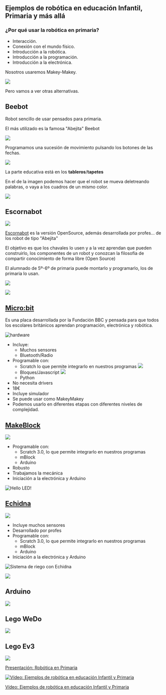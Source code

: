 ## Ejemplos de robótica en educación Infantil, Primaria y más allá

### ¿Por qué usar la robótica en primaria?

* Interacción. 
* Conexión con el mundo físico. 
* Introducción a la robótica.
* Introducción a la programación.
* Introducción a la electrónica.

Nosotros usaremos Makey-Makey.

![](./images/MakeyMakey.jpg)

Pero vamos a ver otras alternativas.

## Beebot

Robot sencillo de usar pensados para primaria.

El más utilizado es la famosa "Abejita" Beebot

![](./images/bee-bot-robot-educativo-preescolar1-1.jpg)

Programamos una sucesión de movimiento pulsando los botones de las fechas.

![](./images/uso-robot-beebot.png)

La parte educativa está en los **tableros**/**tapetes**

En el de la imagen podemos hacer que el robot se mueva deletreando palabras, o vaya a los cuadros de un mismo color.

![](./images/alfombrilla-alfabeto-para-bee-botr-y-blue-bot-520x520.jpeg)


## Escornabot

![](./images/escornabot.png)

[Escornabot](https://escornabot.com/web/es) es la versión OpenSource, además desarrollada por profes... de los robot de tipo "Abejita"

El objetivo es que los chavales lo usen y a la vez aprendan que pueden construirlo, los componentes de un robot y conozcan la filosofía de compartir conocimiento de forma libre (Open Source)

El alumnado de 5º-6º de primaria puede montarlo y programarlo, los de primaria lo usan.

![](./images/alfabeto.png)

![](./images/mates1º.jpg)

## [Micro:bit](./8.1.1.Microbit.md)

Es una placa desarrollada por la Fundación BBC y pensada para que todos los escolares británicos aprendan programación, electrónica y robótica.

![hardware](./images/4cfb4a0c22aa25164ba6f5f9cb4ae2d53cbf35ba-2577x1068.png)

* Incluye:
    * Muchos sensores
    * Bluetooth/Radio
* Programable con:
    * Scratch lo que permite integrarlo en nuestros programas
![](./images/Screen-Shot-2018-08-10-at-6.43.56-PM.png)
    * Bloques/Javascript
    ![](./images/Incio_bloques.png)
    * Python
* No necesita drivers
* 18€
* Incluye simulador
* Se puede usar como MakeyMakey
* Podemos usarlo en diferentes etapas con diferentes niveles de complejidad.


## [MakeBlock](./8.1.2.mBlock.md)

![](./images/makeblock-mbot-pink-stem-educational-programmable-robot-bluetooth-version.jpg)

* Programable con:
    * Scratch 3.0, lo que permite integrarlo en nuestros programas
    * mBlock
    * Arduino
* Robusto
* Trabajamos la mecánica
* Iniciación a la electrónica y Arduino



![Hello LED!](./images/HelloLed!.png)

## [Echidna](./8.1.3.echidna.md)

![](./images/EschidnaShield-esquema.png)

* Incluye muchos sensores
* Desarrollado por profes
* Programable con:
    * Scratch 3.0, lo que permite integrarlo en nuestros programas
    * mBlock
    * Arduino
* Iniciación a la electrónica y Arduino

![Sistema de riego con Echidna](./images/Riego.png)

![](./images/SensorHumedadArduino.png)

## Arduino

![](./images/freaduino_uno_elecfreaks.jpg)

## Lego WeDo

![](./images/explore-wedo2-160e117523332dd9cdacfa3907f9d35c.jpg)

## Lego Ev3

![](./images/explore-ev3-5e8545c306360c0574ca76ca7c12c48d.jpg)

[Presentación: Robótica en Primaria](https://docs.google.com/presentation/d/1o0JGiDu6wkU9-KzoVodnO4xihsjJHjj88dO6EMfBfF4/edit?usp=sharing)

[![Vídeo: Ejemplos de robótica en  educación Infantil y Primaria](https://img.youtube.com/vi/CH79S9pZKxo/0.jpg)](https://youtu.be/CH79S9pZKxo)



[Vídeo: Ejemplos de robótica en  educación Infantil y Primaria](https://youtu.be/CH79S9pZKxo)
